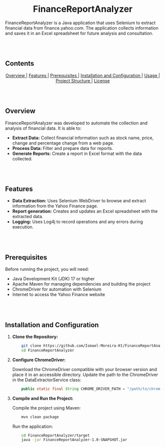 <h1 align="center">FinanceReportAnalyzer</h1>
<p>FinanceReportAnalyzer is a Java application that uses Selenium to extract financial data from finance.yahoo.com. The application collects information and saves it in an Excel spreadsheet for future analysis and consultation.</p>

<br><br>

<h2>Contents</h2>
<p align="center">
    <a href="#overview"> Overview </a> |
    <a href="#features"> Features </a> |
    <a href="#prerequisites"> Prerequisites </a> |
    <a href="#installation"> Installation and Configuration </a> |
    <a href="#usage"> Usage </a> |
    <a href="#structure"> Project Structure </a> |
    <a href="#license"> License </a>
</p>

<br><br>

<h2 id="overview">Overview</h2>
<p>FinanceReportAnalyzer was developed to automate the collection and analysis of financial data. It is able to:</p>

<ul>
    <li><b>Extract Data:</b> Collect financial information such as stock name, price, change and percentage change from a web page.</li>
    <li><b>Process Data:</b> Filter and prepare data for reports.</li>
    <li><b>Generate Reports:</b> Create a report in Excel format with the data collected.</li>
</ul>

<br><br>

<h2 id="features">Features</h2>
<ul>
    <li><b>Data Extraction:</b> Uses Selenium WebDriver to browse and extract information from the Yahoo Finance page.</li>
    <li><b>Report generation:</b> Creates and updates an Excel spreadsheet with the extracted data.</li>
    <li><b>Logging:</b> Uses Log4j to record operations and any errors during execution.</li>
</ul>

<br><br>

<h2 id="prerequisites">Prerequisites</h2>
<p>Before running the project, you will need:</p>
<ul>
    <li>Java Development Kit (JDK) 17 or higher</li>
    <li>Apache Maven for managing dependencies and building the project</li>
    <li>ChromeDriver for automation with Selenium</li>
    <li>Internet to access the Yahoo Finance website</li>
</ul>

<br><br>

<h2 id="installation">Installation and Configuration</h2>
<ol>
    <li><b>Clone the Repository:</b></li>

```bash
    git clone https://github.com/Ismael-Moreira-Kt/FinanceReportAnalyzer
    cd FinanceReportAnalyzer
```

<li><b>Configure ChromeDriver:</b></li>
<p>Download the ChromeDriver compatible with your browser version and place it in an accessible directory. Update the path to the ChromeDriver in the DataExtractorService class:</p>

```java
    public static final String CHROME_DRIVER_PATH = "/path/to/chromedriver";
```

<li><b>Compile and Run the Project:</b></li>
<p>Compile the project using Maven:</p>

```bash
    mvn clean package
```

<p>Run the application:</p>

```bash
    cd FinanceReportAnalyzer/target
    java -jar FinanceReportAnalyzer-1.0-SNAPSHOT.jar
```

</ol>